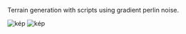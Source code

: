 Terrain generation with scripts using gradient perlin noise.

![kép](https://github.com/user-attachments/assets/29853a90-160d-4874-98c2-948c7acfe394)
![kép](https://github.com/user-attachments/assets/dbf18d74-35d3-4f5c-b0a3-bc886072af42)
